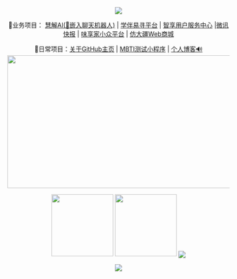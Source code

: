 <p align="center">
<img src="https://capsule-render.vercel.app/api?type=waving&color=timeGradient&height=180&&section=header&text=Hello,+my+friend!&fontSize=45&fontAlign=50&fontAlignY=25&desc=Every+programmer+is+a+writer&descAlign=50&descSize=30&descAlignY=55&animation=twinkling" />
</p>
<p align="center">
 🏡业务项目： <a href="https://github.com/Heart-fire/AITest-backend" target="_blank">慧解AI(🤖嵌入聊天机器人)</a> | <a href="https://github.com/Heart-fire/partner-bac" target="_blank">学伴易寻平台</a> | <a href="https://github.com/Heart-fire/user-center" target="_blank">智享用户服务中心</a> |<a href="https://github.com/Heart-fire/springboot-heandline-part" target="_blank">微讯快报</a> | <a href="https://github.com/Heart-fire/deliciousFoods/tree/main" target="_blank">味享家小众平台</a> | <a href="https://github.com/Heart-fire/Copy-DJL-A" target="_blank">仿大疆Web商城</a>
</p>
<p align="center">
<!--  <img src="https://readme-typing-svg.demolab.com?font=Orbitron&size=25&pause=100&center=true&vCenter=true&random=false&width=750&lines=Different+trains+are+all+heading+towards+better+places!;不同的列车都在开往更好的地方!" /> -->
 🚀日常项目：<a href="https://github.com/Heart-fire/Heart-fire" target="_blank">关于GitHub主页</a> | <a href="https://github.com/Heart-fire/MbtiTest" target="_blank">MBTI测试小程序</a> | <a href="https://github.com/Heart-fire/Heart-fire.github.io" target="_blank">个人博客🔊</a>
<img width="900" height="300" src="https://github-readme-activity-graph.vercel.app/graph?username=Heart-fire&theme=github-compact&hide_border=true&area=true">
</p>
<!--   网址:  https://github.com/antonkomarev/github-profile-views-counter -->
<!-- 已注释 <p align="center">
<a href="https://github.com/Heart-fire"><img src="https://img.shields.io/badge/GitHub-Heart_fire-blue?logo=github" /></a>
<a href=""><img src="https://img.shields.io/badge/CSDN-猿头儿-red" /></a>
<a href=""><img src="https://img.shields.io/badge/哔哩哔哩-心火2024-pink?logo=bilibili" /></a>
<img src="https://img.shields.io/badge/QQ-395796155-green?logo=tencentqq" />
<img src="https://img.shields.io/badge/wechat-green?logo=tencentwechat" />
<img src="https://komarev.com/ghpvc/?username=Xinhuo2022&abbreviated=true&color=yellow" />
</p>
<img src="https://camo.githubusercontent.com/f50234cb9f1be4beead6b35d3f6ec558561a79c263728818838447aa56cb5401/68747470733a2f2f63646e2e6a7364656c6976722e6e65742f67682f73756e3032323553554e2f73756e3032323553554e2f6173736574732f696d616765732f68722e676966" />
-->

<p align="center">
<!-- ## 今年汇总(This year's summary) -->
<img align="" height="140px" src="https://github-readme-stats.vercel.app/api?username=Heart-fire&show_icons=true&theme=radical&hide_title=true&hide_border=true&layout=compact&bg_color=0,73FA79,73FDFF,D783FF&theme=graywhite&locale=cn" />
<img align="" height="140px" src="https://github-readme-stats.vercel.app/api/top-langs/?username=Heart-fire&hide_title=true&hide_border=true&layout=compact&bg_color=0,73FA79,73FDFF,D783FF&theme=graywhite&locale=cn" />
<!-- https://github.com/tandpfun/skill-icons语言图标 -->
<img align="center" src="https://skillicons.dev/icons?i=java,vue,spring,redis,linux,py,mysql,webstorm,idea,html,css,c,js,ts,docker&theme=light" />
</p>

<!-- 已注释
 ### 交个朋友 👬🏻
<img src="https://media.giphy.com/media/LnQjpWaON8nhr21vNW/giphy.gif" width="100">
<em><b>I love to make friends.</b> so if you want to say <b>hi, I'll be happy to meet you more!</b> 😊</em> 
-->

<!-- 
<p align="center">
<img width="830" height= 160px src="https://camo.githubusercontent.com/958d3c4a2ec51daf18c5eeed23bed3f039ca13a6aa96a056b7883d9a642c5fbf/68747470733a2f2f63646e2e6a7364656c6976722e6e65742f67682f73756e3032323553554e2f73756e3032323553554e2f6173736574732f696d616765732f69636f6e2e706e67">
</p>
-->

<!-- https://github.com/kyechan99/capsule-render -->
<p align="center">
<img src="https://capsule-render.vercel.app/api?type=waving&color=timeGradient&height=180&&section=footer&text=Hope%20your%20program%20is%20bug-free!&fontSize=30&fontAlign=50&fontAlignY=65&desc&descAlign=50&descSize=25&descAlignY=30&animation=twinkling">
</p>
